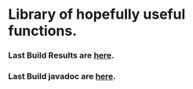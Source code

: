 # Library of hopefully useful functions.

### Last Build Results are [here](https://paul-amonson.github.io/libs/reports).

### Last Build javadoc are [here](https://paul-amonson.github.io/libs/docs).
